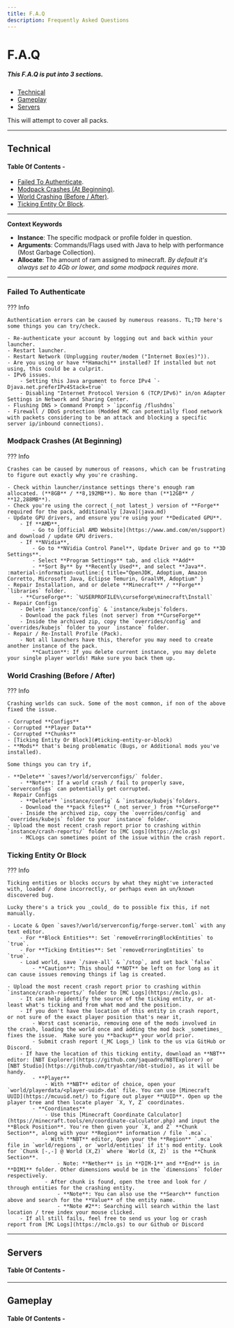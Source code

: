 ```yaml
---
title: F.A.Q
description: Frequently Asked Questions
--- 
```


# F.A.Q

##### This F.A.Q is put into 3 sections. 

- [Technical](#technical)
- [Gameplay](#gameplay)
- [Servers](#servers)

This will attempt to cover all packs.

---
## Technical
#### Table Of Contents -

* [Failed To Authenticate](#failed-to-authenticate).
* [Modpack Crashes (At Beginning)](#modpack-crashes-at-beginning).
* [World Crashing (Before / After)](#world-crashing-before-after).
* [Ticking Entity Or Block](#ticking-entity-or-block).

---

**Context Keywords**

- **Instance**: The specific modpack or profile folder in question.
- **Arguments**: Commands/Flags used with Java to help with performance (Most Garbage Collection).
- **Allocate**: The amount of ram assigned to minecraft. _By default it's always set to 4Gb or lower, and some modpack requires more._

---

### Failed To Authenticate

??? Info

    Authentication errors can be caused by numerous reasons. TL;TD here's some things you can try/check.

    - Re-authenticate your account by logging out and back within your launcher.
    - Restart launcher.
    - Restart Network (Unplugging router/modem ("Internet Box(es)")).
    - Are you using or have **Hamachi** installed? If installed but not using, this could be a culprit.
    - IPv6 issues. 
        - Setting this Java argument to force IPv4 `-Djava.net.preferIPv4Stack=true`
        - Disabling "Internet Protocol Version 6 (TCP/IPv6)" in/on Adapter Settings in Network and Sharing Center.
    - Flushing DNS > Command Prompt > `ipconfig /flushdns`
    - Firewall / DDoS protection (Modded MC can potentially flood network with packets considering to be an attack and blocking a specific server ip/inbound connections).

### Modpack Crashes (At Beginning)

??? Info

    Crashes can be caused by numerous of reasons, which can be frustrating to figure out exactly why you're crashing.

    - Check within launcher/instance settings there's enough ram allocated. (**8GB** / **8,192MB**). No more than (**12GB** / **12,288MB**).
    - Check you're using the correct (_not latest_) version of **Forge** required for the pack, additionally [Java](java.md)
    - Update GPU drivers, and ensure you're using your **Dedicated GPU**.
        - If **AMD**,
            - Go to [Official AMD Website](https://www.amd.com/en/support) and download / update GPU drivers.
        - If **NVidia**,
            - Go to **NVidia Control Panel**, Update Driver and go to **3D Settings**.
            - Select **Program Settings** tab, and click **Add**
            - **Sort By** by **Recently Used**, and select **Java**. :material-information-outline:{ title="OpenJDK, Adoptium, Amazon Corretto, Microsoft Java, Eclipse Temurin, GraalVM, Adoptium" }
    - Repair Installation, and or delete **Minecraft** / **Forge** `libraries` folder.
        - **CurseForge**: `%USERPROFILE%\curseforge\minecraft\Install`
    - Repair Configs
        - Delete `instance/config` & `instance/kubejs`folders.
        - Download the pack files (not server) from **CurseForge**
        - Inside the archived zip, copy the `overrides/config` and `overrides/kubejs` folder to your `instance` folder.
    - Repair / Re-Install Profile (Pack).
        - Not all launchers have this, therefor you may need to create another instance of the pack.
            **Caution**: If you delete current instance, you may delete your single player worlds! Make sure you back them up.

### World Crashing (Before / After)

??? Info

    Crashing worlds can suck. Some of the most common, if non of the above fixed the issue.
    
    - Corrupted **Configs**
    - Corrupted **Player Data**
    - Corrupted **Chunks**
    - [Ticking Entity Or Block](#ticking-entity-or-block)
    - **Mods** that's being problematic (Bugs, or Additional mods you've installed).

    Some things you can try if,

    - **Delete** `saves?/world/serverconfigs/` folder.
        - **Note**: If a world crash / fail to properly save, `serverconfigs` can potentially get corrupted.
    - Repair Configs
        - **Delete** `instance/config` & `instance/kubejs`folders.
        - Download the **pack files** (_not server_) from **CurseForge**
        - Inside the archived zip, copy the `overrides/config` and `overrides/kubejs` folder to your `instance` folder.
    - Upload the most recent crash report prior to crashing within `instance/crash-reports/` folder to [MC Logs](https://mclo.gs)
        - MCLogs can sometimes point of the issue within the crash report.


### Ticking Entity Or Block

??? Info

    Ticking entities or blocks occurs by what they might've interacted with, loaded / done incorrectly, or perhaps even an un/known discovered bug. 
    
    Lucky there's a trick you _could_ do to possible fix this, if not manually.

    - Locate & Open `saves?/world/serverconfig/forge-server.toml` with any text editor.
        - For **Block Entities**: Set `removeErroringBlockEntities` to `true`.
        - For **Ticking Entities**: Set `removeErroringEntities` to `true`.
        - Load world, save `/save-all` & `/stop`, and set back `false`
            - **Caution**: This should **NOT** be left on for long as it can cause issues removing things if lag is created.

    - Upload the most recent crash report prior to crashing within `instance/crash-reports/` folder to [MC Logs](https://mclo.gs).
        - It can help identify the source of the ticking entity, or at-least what's ticking and from what mod and the position.
        - If you don't have the location of this entity in crash report, or not sure of the exact player position that's near it,
            - Worst cast scenario, removing one of the mods involved in the crash, loading the world once and adding the mod back _sometimes_ fixes the issue.  Make sure you **backup** your world prior.
            - Submit crash report (_MC Logs_) link to the us via GitHub or Discord. 
        - If have the location of this ticking entity, download an **NBT** editor: [NBT Explorer](https://github.com/jaquadro/NBTExplorer) or [NBT Studio](https://github.com/tryashtar/nbt-studio), as it will be handy.
            - **Player**
                - With **NBT** editor of choice, open your `world/playerdata/<player-uuid>.dat` file. You can use [Minecraft UUID](https://mcuuid.net/) to figure out player **UUID**. Open up the player tree and then locate player `X, Y, Z` coordinates.
            - **Coordinates**
                - Use this [Minecraft Coordinate Calculator](https://minecraft.tools/en/coordinate-calculator.php) and input the **Block Position**. You're then given your `X, and Z` **Chunk Section**, along with your **Region** information / file `.mca`.
                - With **NBT** editor, Open your the **Region** `.mca` file in `world/regions`, or `world/entities` if it's mod entity. Look for `Chunk [-,-] @ World (X,Z)` where `World (X, Z)` is the **Chunk Section**.
                    - Note: **Nether** is in **DIM-1** and **End** is in **DIM1** folder. Other dimensions would be in the `dimensions` folder respectively.
                - After chunk is found, open the tree and look for / through entities for the crashing entity.
                    - **Note**: You can also use the **Search** function above and search for the **Value** of the entity name.
                    - **Note #2**: Searching will search within the last location / tree index your mouse clicked.
        - If all still fails, feel free to send us your log or crash report from [MC Logs](https://mclo.gs) to our Github or Discord

---

## Servers
#### Table Of Contents -

---

## Gameplay
#### Table Of Contents -
